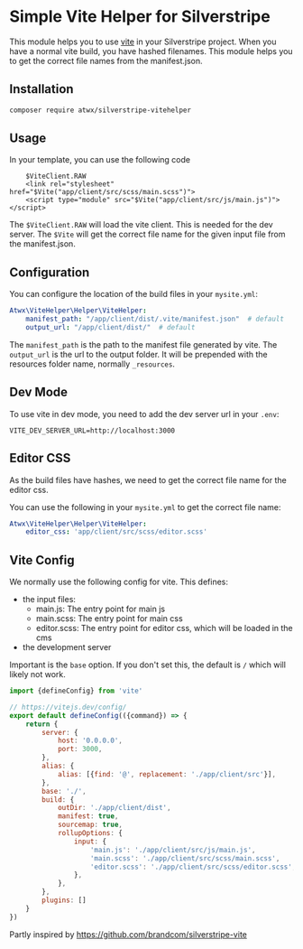 # Simple Vite Helper for Silverstripe

This module helps you to use [vite](https://vitejs.dev/) in your Silverstripe project. When you have a normal
vite build, you have hashed filenames. This module helps you to get the correct file names from the manifest.json.

## Installation

```bash
composer require atwx/silverstripe-vitehelper
```

## Usage

In your template, you can use the following code

```
    $ViteClient.RAW
    <link rel="stylesheet" href="$Vite("app/client/src/scss/main.scss")">
    <script type="module" src="$Vite("app/client/src/js/main.js")"></script>
```

The `$ViteClient.RAW` will load the vite client. This is needed for the dev server.
The `$Vite` will get the correct file name for the given input file from the manifest.json.

## Configuration

You can configure the location of the build files in your `mysite.yml`:

```yaml
Atwx\ViteHelper\Helper\ViteHelper:
    manifest_path: "/app/client/dist/.vite/manifest.json"  # default
    output_url: "/app/client/dist/"  # default
```

The `manifest_path` is the path to the manifest file generated by vite.
The `output_url` is the url to the output folder. It will be prepended with the resources folder name,
normally `_resources`.

## Dev Mode

To use vite in dev mode, you need to add the dev server url in your `.env`:

```dotenv
VITE_DEV_SERVER_URL=http://localhost:3000
```

## Editor CSS

As the build files have hashes, we need to get the correct file name for the editor css.

You can use the following in your `mysite.yml` to get the correct file name:

```yaml
Atwx\ViteHelper\Helper\ViteHelper:
    editor_css: 'app/client/src/scss/editor.scss'
```

## Vite Config

We normally use the following config for vite. This defines:

- the input files:
    - main.js: The entry point for main js
    - main.scss: The entry point for main css
    - editor.scss: The entry point for editor css, which will be loaded in the cms
- the development server

Important is the `base` option. If you don't set this, the default is `/` which will likely not work.

```js
import {defineConfig} from 'vite'

// https://vitejs.dev/config/
export default defineConfig(({command}) => {
    return {
        server: {
            host: '0.0.0.0',
            port: 3000,
        },
        alias: {
            alias: [{find: '@', replacement: './app/client/src'}],
        },
        base: './',
        build: {
            outDir: './app/client/dist',
            manifest: true,
            sourcemap: true,
            rollupOptions: {
                input: {
                    'main.js': './app/client/src/js/main.js',
                    'main.scss': './app/client/src/scss/main.scss',
                    'editor.scss': './app/client/src/scss/editor.scss',
                },
            },
        },
        plugins: []
    }
})
```

Partly inspired by https://github.com/brandcom/silverstripe-vite
